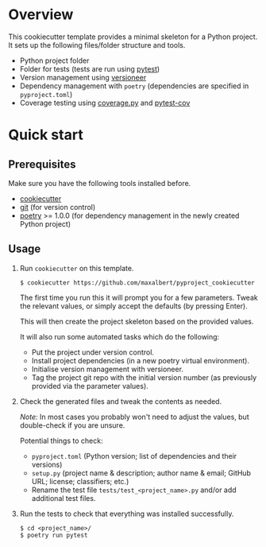 # Overview

This cookiecutter template provides a minimal skeleton for a Python project.
It sets up the following files/folder structure and tools.

- Python project folder
- Folder for tests (tests are run using [pytest](https://docs.pytest.org/en/latest/))
- Version management using [versioneer](https://github.com/warner/python-versioneer/)
- Dependency management with `poetry` (dependencies are specified in `pyproject.toml`)
- Coverage testing using [coverage.py](https://coverage.readthedocs.io/en/coverage-5.0.3/) and [pytest-cov](https://pypi.org/project/pytest-cov/)


# Quick start

## Prerequisites

Make sure you have the following tools installed before.

- [cookiecutter](https://cookiecutter.readthedocs.io/en/1.7.0/)
- [git](https://git-scm.com/) (for version control)
- [poetry](https://poetry.eustace.io/) >= 1.0.0 (for dependency management in the newly created Python project)


## Usage

1. Run `cookiecutter` on this template.
   ```
   $ cookiecutter https://github.com/maxalbert/pyproject_cookiecutter
   ```
   The first time you run this it will prompt you for a few parameters. Tweak the relevant values, or simply accept the defaults (by pressing Enter).

   This will then create the project skeleton based on the provided values.

   It will also run some automated tasks which do the following:
     - Put the project under version control.
     - Install project dependencies (in a new poetry virtual environment).
     - Initialise version management with versioneer.
     - Tag the project git repo with the initial version number (as previously provided via the parameter values).

2. Check the generated files and tweak the contents as needed.

   *Note:* In most cases you probably won't need to adjust the values, but double-check if you are unsure.

   Potential things to check:

   - `pyproject.toml` (Python version; list of dependencies and their versions)
   - `setup.py` (project name & description; author name & email; GitHub URL; license; classifiers; etc.)
   - Rename the test file `tests/test_<project_name>.py` and/or add additional test files.

3. Run the tests to check that everything was installed successfully.
   ```
   $ cd <project_name>/
   $ poetry run pytest
   ```